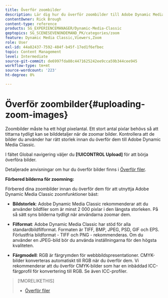 ```yaml
---
title: Överför zoombilder
description: Lär dig hur du överför zoombilder till Adobe Dynamic Media Classic.
contentOwner: Rick Brough
content-type: reference
products: SG_EXPERIENCEMANAGER/Dynamic-Media-Classic
geptopics: SG_SCENESEVENONDEMAND_PK/categories/zoom
feature: Dynamic Media Classic,Viewers,Zoom
role: User
exl-id: 44a82437-7592-484f-b45f-17ed1f6efbec
topic: Content Management
level: Intermediate
source-git-commit: de6997fda88c4471625242ee9cca59b344cee945
workflow-type: tm+mt
source-wordcount: '223'
ht-degree: 0%

---
```


# Överför zoombilder{#uploading-zoom-images}

Zoombilder måste ha ett högt pixelantal. Ett stort antal pixlar behövs så att tittarna tydligt kan se bilddetaljer när de zoomar bilder. Kontrollera att de bilder du använder har rätt storlek innan du överför dem till Adobe Dynamic Media Classic.

I fältet Global navigering väljer du **[!UICONTROL Upload]** för att börja överföra bilder.

Detaljerade anvisningar om hur du överför bilder finns i [Överför filer](uploading-files.md#uploading_files).

**Förbered bilderna för zoomning:**

Förbered dina zoombilder innan du överför dem för att utnyttja Adobe Dynamic Media Classic zoomfunktioner bäst:

* **Bildstorlek**: Adobe Dynamic Media Classic rekommenderar att du använder bildfiler som är minst 2 000 pixlar i den längsta storleken. På så sätt syns bilderna tydligt när användarna zoomar dem.

* **Filformat**: Adobe Dynamic Media Classic har stöd för alla standardbildfilformat. Formaten är TIFF, BMP, JPEG, PSD, GIF och EPS. Förlustfria bildformat - TIFF och PNG - rekommenderas. Om du använder en JPEG-bild bör du använda inställningarna för den högsta kvaliteten.

* **Färgmodell**: RGB är färgrymden för webbbildspresentationer. CMYK-bilder konverteras automatiskt till RGB när du överför dem. Vi rekommenderar att du överför CMYK-bilder som har en inbäddad ICC-färgprofil för konvertering till RGB. Se även ICC-profiler.

>[!MORELIKETHIS]
>
>* [Överför filer](uploading-files.md#uploading_files)
